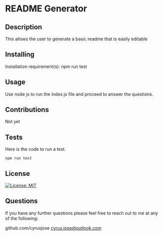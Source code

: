  # README Generator
 ## Description
 This allows the user to generate a basic readme that is easily editable
 ## Installing
 Installation requirement(s): 
 npm run test
 ## Usage
 Use node js to run the index.js file and proceed to answer the questions.
 ## Contributions
 Not yet
 ## Tests
 Here is the code to run a test.
 ```
 npm run test
 ```
 ## License
 [![License: MIT](https://img.shields.io/badge/License-MIT-yellow.svg)](https://opensource.org/licenses/MIT)
 ## Questions
 If you have any further questions please feel free to reach out to me at any of the following: 

 github.com/cyrusjose
 cyrus.jose@outlook.com
